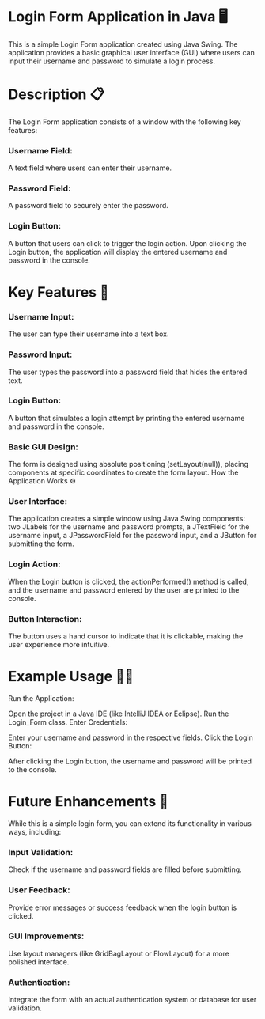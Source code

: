 <h1>Login Form Application in Java 🖥️</h1>
This is a simple Login Form application created using Java Swing. The application provides a basic graphical user interface (GUI) where users can input their username and password to simulate a login process.

<h1>Description 📋</h1>
The Login Form application consists of a window with the following key features:

<h3>Username Field: </h3>A text field where users can enter their username.
<h3>Password Field: </h3>A password field to securely enter the password.
<h3>Login Button: </h3>A button that users can click to trigger the login action.
Upon clicking the Login button, the application will display the entered username and password in the console.

<h1>Key Features 🌟</h1>
<h3>Username Input:</h3> The user can type their username into a text box.
<h3>Password Input: </h3>The user types the password into a password field that hides the entered text.
<h3>Login Button: </h3>A button that simulates a login attempt by printing the entered username and password in the console.
<h3>Basic GUI Design: </h3>The form is designed using absolute positioning (setLayout(null)), placing components at specific coordinates to create the form layout.
How the Application Works ⚙️
<h3>User Interface:</h3> The application creates a simple window using Java Swing components: two JLabels for the username and password prompts, a JTextField for the username input, a JPasswordField for the password input, and a JButton for submitting the form.
<h3>Login Action:</h3> When the Login button is clicked, the actionPerformed() method is called, and the username and password entered by the user are printed to the console.
<h3>Button Interaction:</h3> The button uses a hand cursor to indicate that it is clickable, making the user experience more intuitive.


<h1>Example Usage 🏃‍♂️</h1>
Run the Application:

Open the project in a Java IDE (like IntelliJ IDEA or Eclipse).
Run the Login_Form class.
Enter Credentials:

Enter your username and password in the respective fields.
Click the Login Button:

After clicking the Login button, the username and password will be printed to the console.


<h1>Future Enhancements 🚀</h1>
While this is a simple login form, you can extend its functionality in various ways, including:

<h3>Input Validation:</h3> Check if the username and password fields are filled before submitting.
<h3>User Feedback:</h3> Provide error messages or success feedback when the login button is clicked.
<h3>GUI Improvements:</h3> Use layout managers (like GridBagLayout or FlowLayout) for a more polished interface.
<h3>Authentication:</h3> Integrate the form with an actual authentication system or database for user validation.
